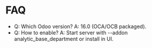 # FAQ

- Q: Which Odoo version? A: 16.0 (OCA/OCB packaged).
- Q: How to enable? A: Start server with --addon analytic_base_department or install in UI.
